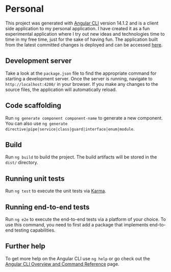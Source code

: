 # Personal

This project was generated with [Angular CLI](https://github.com/angular/angular-cli) version 14.1.2 and is a client side application to my personal application. 
I have created it as a fun experimental application where I try out new ideas and technologies time to time in my free time, just for the sake of having fun.
The application built from the latest committed changes is deployed and can be accessed [here](https://palomiklo.github.io).

## Development server

Take a look at the `package.json` file to find the appropriate command for starting a development server. Once the server is running, navigate to `http://localhost:4200/` in your browser. If you make any changes to the source files, the application will automatically reload.      

## Code scaffolding

Run `ng generate component component-name` to generate a new component. You can also use `ng generate directive|pipe|service|class|guard|interface|enum|module`.

## Build

Run `ng build` to build the project. The build artifacts will be stored in the `dist/` directory.

## Running unit tests

Run `ng test` to execute the unit tests via [Karma](https://karma-runner.github.io).

## Running end-to-end tests

Run `ng e2e` to execute the end-to-end tests via a platform of your choice. To use this command, you need to first add a package that implements end-to-end testing capabilities.

## Further help

To get more help on the Angular CLI use `ng help` or go check out the [Angular CLI Overview and Command Reference](https://angular.io/cli) page.
